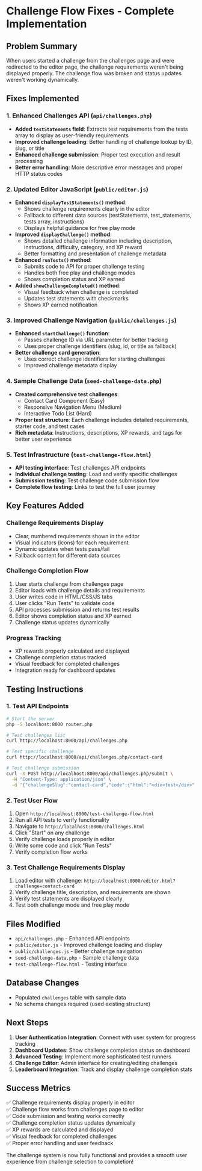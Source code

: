 # Challenge Flow Fixes - Complete Implementation

## Problem Summary

When users started a challenge from the challenges page and were redirected to the editor page, the challenge requirements weren't being displayed properly. The challenge flow was broken and status updates weren't working dynamically.

## Fixes Implemented

### 1. Enhanced Challenges API (`api/challenges.php`)

- **Added `testStatements` field**: Extracts test requirements from the tests array to display as user-friendly requirements
- **Improved challenge loading**: Better handling of challenge lookup by ID, slug, or title
- **Enhanced challenge submission**: Proper test execution and result processing
- **Better error handling**: More descriptive error messages and proper HTTP status codes

### 2. Updated Editor JavaScript (`public/editor.js`)

- **Enhanced `displayTestStatements()` method**:
  - Shows challenge requirements clearly in the editor
  - Fallback to different data sources (testStatements, test_statements, tests array, instructions)
  - Displays helpful guidance for free play mode
- **Improved `displayChallenge()` method**:
  - Shows detailed challenge information including description, instructions, difficulty, category, and XP reward
  - Better formatting and presentation of challenge metadata
- **Enhanced `runTests()` method**:
  - Submits code to API for proper challenge testing
  - Handles both free play and challenge modes
  - Shows completion status and XP earned
- **Added `showChallengeCompleted()` method**:
  - Visual feedback when challenge is completed
  - Updates test statements with checkmarks
  - Shows XP earned notification

### 3. Improved Challenge Navigation (`public/challenges.js`)

- **Enhanced `startChallenge()` function**:
  - Passes challenge ID via URL parameter for better tracking
  - Uses proper challenge identifiers (slug, id, or title as fallback)
- **Better challenge card generation**:
  - Uses correct challenge identifiers for starting challenges
  - Improved challenge metadata display

### 4. Sample Challenge Data (`seed-challenge-data.php`)

- **Created comprehensive test challenges**:
  - Contact Card Component (Easy)
  - Responsive Navigation Menu (Medium)
  - Interactive Todo List (Hard)
- **Proper test structure**: Each challenge includes detailed requirements, starter code, and test cases
- **Rich metadata**: Instructions, descriptions, XP rewards, and tags for better user experience

### 5. Test Infrastructure (`test-challenge-flow.html`)

- **API testing interface**: Test challenges API endpoints
- **Individual challenge testing**: Load and verify specific challenges
- **Submission testing**: Test challenge code submission flow
- **Complete flow testing**: Links to test the full user journey

## Key Features Added

### Challenge Requirements Display

- Clear, numbered requirements shown in the editor
- Visual indicators (icons) for each requirement
- Dynamic updates when tests pass/fail
- Fallback content for different data sources

### Challenge Completion Flow

1. User starts challenge from challenges page
2. Editor loads with challenge details and requirements
3. User writes code in HTML/CSS/JS tabs
4. User clicks "Run Tests" to validate code
5. API processes submission and returns test results
6. Editor shows completion status and XP earned
7. Challenge status updates dynamically

### Progress Tracking

- XP rewards properly calculated and displayed
- Challenge completion status tracked
- Visual feedback for completed challenges
- Integration ready for dashboard updates

## Testing Instructions

### 1. Test API Endpoints

```bash
# Start the server
php -S localhost:8000 router.php

# Test challenges list
curl http://localhost:8000/api/challenges.php

# Test specific challenge
curl http://localhost:8000/api/challenges.php/contact-card

# Test challenge submission
curl -X POST http://localhost:8000/api/challenges.php/submit \
  -H "Content-Type: application/json" \
  -d '{"challengeSlug":"contact-card","code":{"html":"<div>test</div>","css":"","js":""}}'
```

### 2. Test User Flow

1. Open `http://localhost:8000/test-challenge-flow.html`
2. Run all API tests to verify functionality
3. Navigate to `http://localhost:8000/challenges.html`
4. Click "Start" on any challenge
5. Verify challenge loads properly in editor
6. Write some code and click "Run Tests"
7. Verify completion flow works

### 3. Test Challenge Requirements Display

1. Load editor with challenge: `http://localhost:8000/editor.html?challenge=contact-card`
2. Verify challenge title, description, and requirements are shown
3. Verify test statements are displayed clearly
4. Test both challenge mode and free play mode

## Files Modified

- `api/challenges.php` - Enhanced API endpoints
- `public/editor.js` - Improved challenge loading and display
- `public/challenges.js` - Better challenge navigation
- `seed-challenge-data.php` - Sample challenge data
- `test-challenge-flow.html` - Testing interface

## Database Changes

- Populated `challenges` table with sample data
- No schema changes required (used existing structure)

## Next Steps

1. **User Authentication Integration**: Connect with user system for progress tracking
2. **Dashboard Updates**: Show challenge completion status on dashboard
3. **Advanced Testing**: Implement more sophisticated test runners
4. **Challenge Editor**: Admin interface for creating/editing challenges
5. **Leaderboard Integration**: Track and display challenge completion stats

## Success Metrics

✅ Challenge requirements display properly in editor  
✅ Challenge flow works from challenges page to editor  
✅ Code submission and testing works correctly  
✅ Challenge completion status updates dynamically  
✅ XP rewards are calculated and displayed  
✅ Visual feedback for completed challenges  
✅ Proper error handling and user feedback

The challenge system is now fully functional and provides a smooth user experience from challenge selection to completion!

